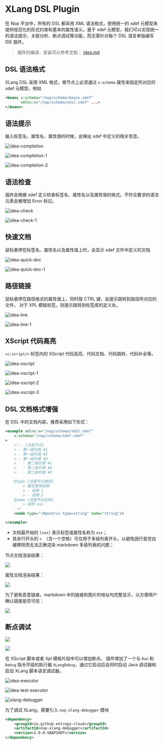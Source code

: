 # XLang DSL Plugin

在 Nop 平台中，所有的 DSL 都采用 XML 语法格式，使用统一的 xdef 元模型来提供规范化的形式约束和基本的属性语义。基于 xdef 元模型，我们可以实现统一的语法提示、关联分析、断点调试等功能，而无需针对每个 DSL 语言单独编写 IDE 插件。

> 插件的编译、安装可以参考文档： [idea.md](../../dev-guide/ide/idea.md)

## DSL 语法格式

XLang DSL 采用 XML 格式，根节点上必须通过 `x:schema` 属性来指定所对应的 xdef 元模型，例如

```xml
<beans x:schema="/nop/schema/beans.xdef"
       xmlns:x="/nop/schema/xdsl.xdef" ...>
</beans>
```

## 语法提示

输入标签名、属性名、属性值的时候，会弹出 xdef 中定义的相关信息。

![idea-completion](idea-completion.jpg)

![idea-completion-1](idea-completion-1.jpg)

![idea-completion-2](idea-completion-2.jpg)

## 语法检查

插件会根据 xdef 定义检查标签名、属性名以及属性值的格式。不符合要求的语法元素会被增加 Error 标记。

![idea-check](idea-check.jpg)

![idea-check-1](idea-check-1.jpg)

## 快速文档

鼠标悬停在标签名、属性名以及属性值上时，会显示 xdef 文件中定义的文档

![idea-quick-doc](idea-quick-doc.jpg)

![idea-quick-doc-1](idea-quick-doc-1.jpg)

## 路径链接

鼠标悬停在路径格式的属性值上，同时按 CTRL 键，会提示跳转到路径所对应的文件。
对于 XPL 模板标签，则提示跳转到标签库的定义处。

![idea-link](idea-link.png)

![idea-link-1](idea-link-1.png)

## XScript 代码高亮

`<c:script/>` 标签内的 XScript 代码高亮、代码文档、代码跳转、代码补全等。

![idea-xscript](idea-xscript.png)

![idea-xscript-1](idea-xscript-1.png)

![idea-xscript-2](idea-xscript-2.png)

![idea-xscript-3](idea-xscript-3.png)

## DSL 文档格式增强

在 DSL 中的文档内容，推荐采用如下形式：

```xml
<example xmlns:x="/nop/schema/xdsl.xdef"
    x:schema="/nop/schema/xdef.xdef"
>
    <!-- [这是节点]
    > - 第一级列表 #1
    > - 第一级列表 #2
    > - 第一级列表 #3
    >   - 第二级列表 #1
    >   - 第二级列表 #2
    >   - 第二级列表 #3

    @type [这是节点类型]
        > 属性使用说明
        > - 说明 1
        > - 说明 2
    @name [这是节点名称]
        > 说明 xxx
    -->
    <node type="!#generic-type=string" name="string"/>

</example>
```

- 文档最开始的 `[xxx]` 表示标签或属性名称为 `xxx`；
- 其余行开头的 `> `（含一个空格）可仅用于多级列表开头，以避免因行首空白被移除而无法正确渲染 markdown 多级列表的问题；

节点文档渲染结果：

![](node-doc.png)

属性文档渲染结果：

![](attr-doc.png)

为了避免恶意链接，markdown 中的链接和图片的地址均完整显示，以方便用户确认链接是否可信：

![](link-ref.png)

## 断点调试

![](idea-runner.png)

![](idea-runner2.png)

在 XScript 脚本或者 Xpl 模板片段中可以增加断点。
插件增加了一个与 `Run` 和 `Debug` 指令平级的执行器 `XLangDebug`，通过它启动后会同时启动 Java 调试器和启动 XLang 脚本语言调试器。

![idea-executor](idea-executor.png)

![idea-test-executor](idea-test-executor.png)

![xlang-debugger](xlang-debugger.png)

为了调试 XLang，需要引入 `nop-xlang-debugger` 模块

```xml
<dependency>
    <groupId>io.github.entropy-cloud</groupId>
    <artifactId>nop-xlang-debugger</artifactId>
    <version>2.0.0-SNAPSHOT</version>
</dependency>
```
